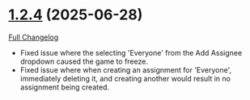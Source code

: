 # [1.2.4](https://github.com/markoleptic/EncounterPlanner/tree/1.2.4) (2025-06-28)

[Full Changelog](https://github.com/markoleptic/EncounterPlanner/compare/v1.2.3...1.2.4)

-   Fixed issue where the selecting 'Everyone' from the Add Assignee dropdown caused the game to freeze.
-   Fixed issue where when creating an assignment for 'Everyone', immediately deleting it, and creating another would result in no assignment being created.
